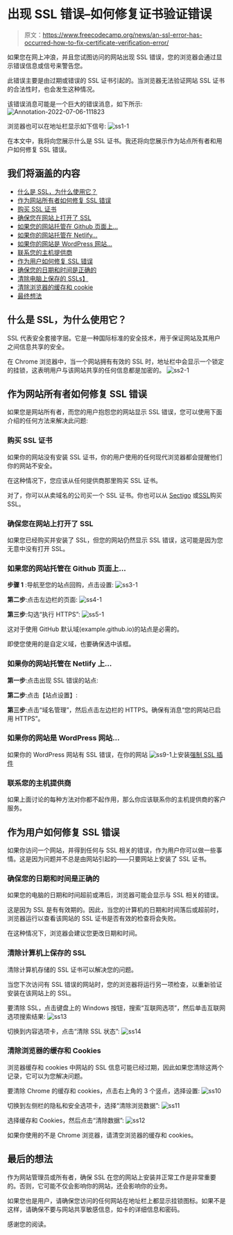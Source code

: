 # 出现 SSL 错误–如何修复证书验证错误

> 原文：<https://www.freecodecamp.org/news/an-ssl-error-has-occurred-how-to-fix-certificate-verification-error/>

如果您在网上冲浪，并且您试图访问的网站出现 SSL 错误，您的浏览器会通过显示错误信息或信号来警告您。

此错误主要是由过期或错误的 SSL 证书引起的。当浏览器无法验证网站 SSL 证书的合法性时，也会发生这种情况。

该错误消息可能是一个巨大的错误消息，如下所示:
![Annotation-2022-07-06-111823](img/90cbea2b92090df8e551b35ee6d2ef2b.png)

浏览器也可以在地址栏显示如下信号:
![ss1-1](img/c18cf313092e6693f51f98d0ed2e7f81.png)

在本文中，我将向您展示什么是 SSL 证书。我还将向您展示作为站点所有者和用户如何修复 SSL 错误。

## 我们将涵盖的内容

*   [什么是 SSL，为什么使用它？](#whatissslandwhyisitused)
*   [作为网站所有者如何修复 SSL 错误](#howtofixsslerrorasasiteowner)
*   [购买 SSL 证书](#purchaseansslcertificate)
*   [确保您在网站上打开了 SSL](#makesureyouturnonsslonyourwebsite)
*   [如果您的网站托管在 Github 页面上…](#ifyourwebsiteishostedongithubpages)
*   [如果你的网站托管在 Netlify…](#ifyourwebsiteishostedonnetlify)
*   [如果你的网站是 WordPress 网站…](#ifyourwebsiteisawordpresswebsite)
*   [联系您的主机提供商](#contactyourhostingprovider)
*   [作为用户如何修复 SSL 错误](#howtofixsslerrorasauser)
*   [确保您的日期和时间是正确的](#makesureyourdateandtimearecorrect)
*   [清除电脑上保存的 SSLs】](#clearsavedsslsonyourcomputer)
*   [清除浏览器的缓存和 cookie](#clearyourbrowserscacheandcookies)
*   [最终想法](#finalthoughts)

## 什么是 SSL，为什么使用它？

SSL 代表安全套接字层。它是一种国际标准的安全技术，用于保证网站及其用户之间信息共享的安全。

在 Chrome 浏览器中，当一个网站拥有有效的 SSL 时，地址栏中会显示一个锁定的挂锁，这表明用户与该网站共享的任何信息都是加密的。
![ss2-1](img/1fe10380f29f1e6b61c4f0ae3b728c73.png)

## 作为网站所有者如何修复 SSL 错误

如果您是网站所有者，而您的用户抱怨您的网站显示 SSL 错误，您可以使用下面介绍的任何方法来解决此问题:

### 购买 SSL 证书

如果你的网站没有安装 SSL 证书，你的用户使用的任何现代浏览器都会提醒他们你的网站不安全。

在这种情况下，您应该从任何提供商那里购买 SSL 证书。

对了，你可以从卖域名的公司买一个 SSL 证书。你也可以从 [Sectigo](https://sectigo.com/) 或[SSL](https://www.ssls.com/)购买 SSL。

### 确保您在网站上打开了 SSL

如果您已经购买并安装了 SSL，但您的网站仍然显示 SSL 错误，这可能是因为您无意中没有打开 SSL。

### 如果您的网站托管在 Github 页面上…

**步骤 1** :导航至您的站点回购，点击设置:
![ss3-1](img/8baaf2630fdf715a8634756dd18657ad.png)

**第二步**:点击左边栏的页面:
![ss4-1](img/b62146e85f308d9c9d32ad34b7ceb4f3.png)

**第三步**:勾选“执行 HTTPS”:
![ss5-1](img/f9109461622219ea71719e6e317b3159.png)

这对于使用 GitHub 默认域(example.github.io)的站点是必需的。

即使您使用的是自定义域，也要确保选中该框。

### 如果你的网站托管在 Netlify 上…

**第一步**:点击出现 SSL 错误的站点:


**第二步**:点击【站点设置】:


**第三步**:点击“域名管理”，然后点击左边栏的 HTTPS。确保有消息“您的网站已启用 HTTPS”。


### 如果你的网站是 WordPress 网站…

如果你的 WordPress 网站有 SSL 错误，在你的网站
![ss9-1](img/9a3aca4d21ffbee429cf397ec62700ae.png)上安装[强制 SSL 插件](https://wordpress.org/plugins/wp-force-ssl/)

### 联系您的主机提供商

如果上面讨论的每种方法对你都不起作用，那么你应该联系你的主机提供商的客户服务。

## 作为用户如何修复 SSL 错误

如果你访问一个网站，并得到任何与 SSL 相关的错误，作为用户你可以做一些事情。这是因为问题并不总是由网站引起的——只要网站上安装了 SSL 证书。

### 确保您的日期和时间是正确的

如果您的电脑的日期和时间超前或滞后，浏览器可能会显示与 SSL 相关的错误。

这是因为 SSL 是有有效期的。因此，当您的计算机的日期和时间落后或超前时，浏览器运行以查看该网站的 SSL 证书是否有效的检查将会失败。

在这种情况下，浏览器会建议您更改日期和时间。

### 清除计算机上保存的 SSL

清除计算机存储的 SSL 证书可以解决您的问题。

当您下次访问有 SSL 错误的网站时，您的浏览器将运行另一项检查，以重新验证安装在该网站上的 SSL。

要清除 SSL，点击键盘上的 Windows 按钮，搜索“互联网选项”，然后单击互联网选项搜索结果:
![ss13](img/19f108c9ef482923a5368ecb86d72f7d.png)

切换到内容选项卡，点击“清除 SSL 状态”:
![ss14](img/03f27b730748460bf60f4292fa3ca706.png)

### 清除浏览器的缓存和 Cookies

浏览器缓存和 cookies 中网站的 SSL 信息可能已经过期，因此如果您清除这两个记录，它可以为您解决问题。

要清除 Chrome 的缓存和 cookies，点击右上角的 3 个竖点，选择设置:
![ss10](img/bd9aa20a4767d045a30713d39bf87b9f.png)

切换到左侧栏的隐私和安全选项卡，选择“清除浏览数据”:
![ss11](img/9dcf055ff7e0088c5a93a9bf3305e6aa.png)

选择缓存和 Cookies，然后点击“清除数据”:
![ss12](img/232439f5a67e279d179bca36ba135ffe.png)

如果你使用的不是 Chrome 浏览器，请清空浏览器的缓存和 cookies。

## 最后的想法

作为网站管理员或所有者，确保 SSL 在您的网站上安装并正常工作是非常重要的。否则，它可能不仅会影响你的网站，还会影响你的业务。

如果您也是用户，请确保您访问的任何网站在地址栏上都显示挂锁图标。如果不是这样，请确保不要与网站共享敏感信息，如卡的详细信息和密码。

感谢您的阅读。